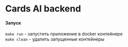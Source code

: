 # Cards AI backend

#### Запуск

```make run``` - запустить приложение в docker контейнере   
```make clean``` - удалить запущенные контейнеры
